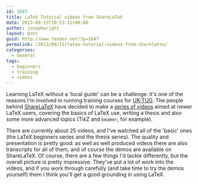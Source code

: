 ```yaml
---
id: 1647
title: LaTeX Tutorial videos from ShareLaTeX
date: 2013-09-15T10:53:11+00:00
author: josephwright
layout: post
guid: http://www.texdev.net/?p=1647
permalink: /2013/09/15/latex-tutorial-videos-from-sharelatex/
categories:
  - General
tags:
  - beginners
  - training
  - videos
---
```

Learning LaTeX without a 'local guide' can be a challenge: it's one of the reasons I'm involved in running training courses for [UK-TUG](http://uk.tug.org). The people behind [ShareLaTeX](http://www.sharelatex.com) have decided to make a [series of videos](http://youtube.com/sharelatex) aimed at newer LaTeX users, covering the basics of LaTeX use, writing a thesis and also some more advanced topics (Ti<em>k</em>Z and `beamer`, for example).

There are currently about 25 videos, and I've watched all of the 'basic' ones (the LaTeX beginners series and the thesis series). The quality and presentation is pretty good: as well as well produced videos there are also transcripts for all of them, and of course the demos are available on ShareLaTeX. Of course, there are a few things I'd tackle differently, but the overall picture is pretty impressive. They've put a lot of work into the videos, and if you work through carefully (and take time to try the demos yourself) them I think you'll get a good grounding in using LaTeX.
